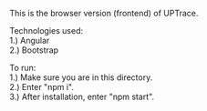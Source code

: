 This is the browser version (frontend) of UPTrace. <br />

Technologies used: <br />
1.) Angular <br />
2.) Bootstrap <br />

To run: <br />
1.) Make sure you are in this directory. <br />
2.) Enter "npm i". <br />
3.) After installation, enter "npm start". <br />
